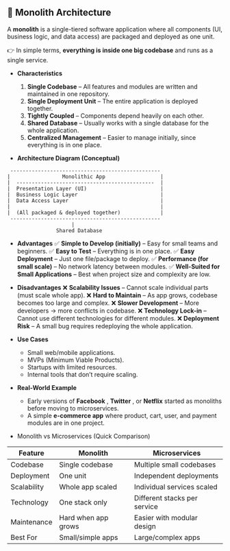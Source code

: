 ## 📘 Monolith Architecture

A **monolith** is a single-tiered software application where all components (UI, business logic, and data access) are packaged and deployed as one unit.

👉 In simple terms, **everything is inside one big codebase** and runs as a single service.

* **Characteristics**

  1. **Single Codebase** – All features and modules are written and maintained in one repository.
  2. **Single Deployment Unit** – The entire application is deployed together.
  3. **Tightly Coupled** – Components depend heavily on each other.
  4. **Shared Database** – Usually works with a single database for the whole application.
  5. **Centralized Management** – Easier to manage initially, since everything is in one place.
* **Architecture Diagram (Conceptual)**

```
 -------------------------------------------------
|                 Monolithic App                  |
|  ---------------------------------------------  |
|  Presentation Layer (UI)                        |
|  Business Logic Layer                           |
|  Data Access Layer                              |
|                                                 |
|  (All packaged & deployed together)             |
 -------------------------------------------------
                     |
                Shared Database
```

* **Advantages**
  ✅ **Simple to Develop (initially)** – Easy for small teams and beginners.
  ✅ **Easy to Test** – Everything is in one place.
  ✅ **Easy Deployment** – Just one file/package to deploy.
  ✅ **Performance (for small scale)** – No network latency between modules.
  ✅ **Well-Suited for Small Applications** – Best when project size and complexity are low.
* **Disadvantages**
  ❌ **Scalability Issues** – Cannot scale individual parts (must scale whole app).
  ❌ **Hard to Maintain** – As app grows, codebase becomes too large and complex.
  ❌ **Slower Development** – More developers → more conflicts in codebase.
  ❌ **Technology Lock-in** – Cannot use different technologies for different modules.
  ❌ **Deployment Risk** – A small bug requires redeploying the whole application.
* **Use Cases**

  * Small web/mobile applications.
  * MVPs (Minimum Viable Products).
  * Startups with limited resources.
  * Internal tools that don’t require scaling.

* **Real-World Example**
  * Early versions of  **Facebook** ,  **Twitter** , or **Netflix** started as monoliths before moving to microservices.
  * A simple **e-commerce app** where product, cart, user, and payment modules are in one project.

* Monolith vs Microservices (Quick Comparison)

| Feature     | Monolith            | Microservices                |
| ----------- | ------------------- | ---------------------------- |
| Codebase    | Single codebase     | Multiple small codebases     |
| Deployment  | One unit            | Independent deployments      |
| Scalability | Whole app scaled    | Individual services scaled   |
| Technology  | One stack only      | Different stacks per service |
| Maintenance | Hard when app grows | Easier with modular design   |
| Best For    | Small/simple apps   | Large/complex apps           |

